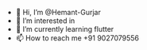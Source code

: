 - 👋 Hi, I’m @Hemant-Gurjar
- 👀 I’m interested in 
- 🌱 I’m currently learning flutter
- 📫 How to reach me +91 9027079556

<!---
Hemant-Gurjar/Hemant-Gurjar is a ✨ special ✨ repository because its `README.md` (this file) appears on your GitHub profile.
You can click the Preview link to take a look at your changes.
--->
